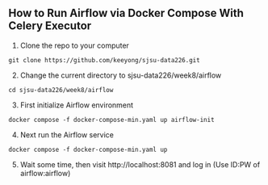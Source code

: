 ## How to Run Airflow via Docker Compose With Celery Executor

1. Clone the repo to your computer
```
git clone https://github.com/keeyong/sjsu-data226.git
```
2. Change the current directory to sjsu-data226/week8/airflow
```
cd sjsu-data226/week8/airflow
```
3. First initialize Airflow environment
```
docker compose -f docker-compose-min.yaml up airflow-init
```
4. Next run the Airflow service
```
docker compose -f docker-compose-min.yaml up
```
5. Wait some time, then visit http://localhost:8081 and log in (Use ID:PW of airflow:airflow)

